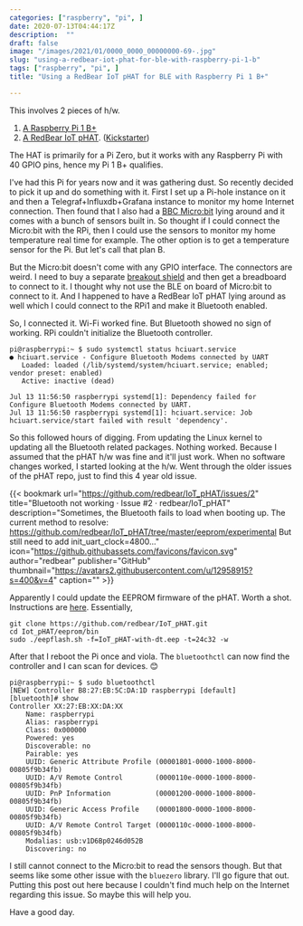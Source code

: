 ```yaml
---
categories: ["raspberry", "pi", ]
date: 2020-07-13T04:44:17Z
description:  ""
draft: false
image: "/images/2021/01/0000_0000_00000000-69-.jpg"
slug: "using-a-redbear-iot-phat-for-ble-with-raspberry-pi-1-b"
tags: ["raspberry", "pi", ]
title: "Using a RedBear IoT pHAT for BLE with Raspberry Pi 1 B+"

---
```



This involves 2 pieces of h/w.

1. [A Raspberry Pi 1 B+](https://www.raspberrypi.org/products/raspberry-pi-1-model-b-plus/)
2. [A RedBear IoT pHAT](https://github.com/redbear/IoT_pHAT). ([Kickstarter](https://www.kickstarter.com/projects/redbearinc/iot-hat-for-raspberry-pi-a-must-have-for-pi-zero))

The HAT is primarily for a Pi Zero, but it works with any Raspberry Pi with 40 GPIO pins, hence my Pi 1 B+ qualifies.

I've had this Pi for years now and it was gathering dust. So recently decided to pick it up and do something with it. First I set up a Pi-hole instance on it and then a Telegraf+Influxdb+Grafana instance to monitor my home Internet connection. Then found that I also had a [BBC Micro:bit](https://microbit.org/get-started/user-guide/features-in-depth/) lying around and it comes with a bunch of sensors built in. So thought if I could connect the Micro:bit with the RPi, then I could use the sensors to monitor my home temperature real time for example. The other option is to get a temperature sensor for the Pi. But let's call that plan B.

But the Micro:bit doesn't come with any GPIO interface. The connectors are weird. I need to buy a separate [breakout shield](https://www.tanotis.com/products/sparkfun-sparkfun-micro-bit-breakout-with-headers) and then get a breadboard to connect to it. I thought why not use the BLE on board of Micro:bit to connect to it. And I happened to have a RedBear IoT pHAT lying around as well which I could connect to the RPi1 and make it Bluetooth enabled.

So, I connected it. Wi-Fi worked fine. But Bluetooth showed no sign of working. RPi couldn't initialize the Bluetooth controller.

```
pi@raspberrypi:~ $ sudo systemctl status hciuart.service
● hciuart.service - Configure Bluetooth Modems connected by UART
   Loaded: loaded (/lib/systemd/system/hciuart.service; enabled; vendor preset: enabled)
   Active: inactive (dead)

Jul 13 11:56:50 raspberrypi systemd[1]: Dependency failed for Configure Bluetooth Modems connected by UART.
Jul 13 11:56:50 raspberrypi systemd[1]: hciuart.service: Job hciuart.service/start failed with result 'dependency'.
```

So this followed hours of digging. From updating the Linux kernel to updating all the Bluetooth related packages. Nothing worked. Because I assumed that the pHAT h/w was fine and it'll just work. When no software changes worked, I started looking at the h/w. Went through the older issues of the pHAT repo, just to find this 4 year old issue.

{{< bookmark url="https://github.com/redbear/IoT_pHAT/issues/2" title="Bluetooth not working · Issue #2 · redbear/IoT_pHAT" description="Sometimes, the Bluetooth fails to load when booting up. The current method to resolve: https://github.com/redbear/IoT_pHAT/tree/master/eeprom/experimental But still need to add init_uart_clock=4800..." icon="https://github.githubassets.com/favicons/favicon.svg" author="redbear" publisher="GitHub" thumbnail="https://avatars2.githubusercontent.com/u/12958915?s=400&v=4" caption="" >}}

Apparently I could update the EEPROM firmware of the pHAT. Worth a shot. Instructions are [here](https://github.com/redbear/IoT_pHAT/tree/master/eeprom). Essentially,

```
git clone https://github.com/redbear/IoT_pHAT.git
cd Iot_pHAT/eeprom/bin
sudo ./eepflash.sh -f=IoT_pHAT-with-dt.eep -t=24c32 -w
```

After that I reboot the Pi once and viola. The `bluetoothctl` can now find the controller and I can scan for devices. 😊

```
pi@raspberrypi:~ $ sudo bluetoothctl
[NEW] Controller B8:27:EB:5C:DA:1D raspberrypi [default]
[bluetooth]# show
Controller XX:27:EB:XX:DA:XX
	Name: raspberrypi
	Alias: raspberrypi
	Class: 0x000000
	Powered: yes
	Discoverable: no
	Pairable: yes
	UUID: Generic Attribute Profile (00001801-0000-1000-8000-00805f9b34fb)
	UUID: A/V Remote Control        (0000110e-0000-1000-8000-00805f9b34fb)
	UUID: PnP Information           (00001200-0000-1000-8000-00805f9b34fb)
	UUID: Generic Access Profile    (00001800-0000-1000-8000-00805f9b34fb)
	UUID: A/V Remote Control Target (0000110c-0000-1000-8000-00805f9b34fb)
	Modalias: usb:v1D6Bp0246d052B
	Discovering: no
```

I still cannot connect to the Micro:bit to read the sensors though. But that seems like some other issue with the `bluezero` library. I'll go figure that out. Putting this post out here because I couldn't find much help on the Internet regarding this issue. So maybe this will help you.

Have a good day.

